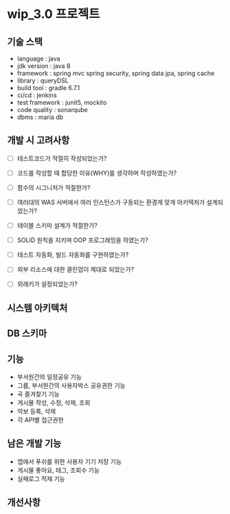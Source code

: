 # wip_3.0 프로젝트



기술 스택
---------------------
+ language : java
+ jdk version : java 8
+ framework : spring mvc spring security, spring data jpa, spring cache
+ library : queryDSL
+ build tool : gradle 6.7.1
+ ci/cd : jenkins
+ test framework : junit5, mockito
+ code quality : sonarqube
+ dbms : maria db


개발 시 고려사항
---------------------
- [ ] 테스트코드가 적절히 작성되었는가?
- [ ] 코드를 작성할 때 합당한 이유(WHY)를 생각하며 작성하였는가?
- [ ] 함수의 시그니처가 적절한가?
- [ ] 여러대의 WAS 서버에서 여러 인스턴스가 구동되는 환경게 맞게 아키텍처가 설계되었는가?
- [ ] 테이블 스키마 설계가 적절한가?
- [ ] SOLID 원칙을 지키며 OOP 프로그래밍을 하였는가?
- [ ] 테스트 자동화, 빌드 자동화를 구현하였는가?
- [ ] 외부 리소스에 대한 클린업이 제대로 되었는가?
- [ ] 외래키가 설정되었는가?


시스템 아키텍처 
---------------------



DB 스키마
---------------------



기능
---------------------
+ 부서원간의 일정공유 기능
+ 그룹, 부서원간의 사용자박스 공유권한 기능
+ 곡 즐겨찾기 기능 
+ 게시물 작성, 수정, 삭제, 조회
+ 악보 등록, 삭제
+ 각 API별 접근권한


남은 개발 기능
--------------------
+ 앱에서 푸쉬를 위한 사용자 기기 저장 기능
+ 게시물 좋아요, 태그, 조회수 기능
+ 실패로그 적재 기능


개선사항
--------------------
